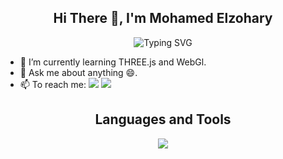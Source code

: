 <h2 align="center">
    Hi There 👋, I'm Mohamed Elzohary
</h2>

<p align="center">
    <img src="https://readme-typing-svg.herokuapp.com?font=poppins&weight=800&duration=2500&pause=1000&center=true&vCenter=true&width=435&lines=Learning..." alt="Typing SVG" />
</p>

- 🌱 I’m currently learning THREE.js and WebGl.
- 💬 Ask me about anything 😄.
- 📫 To reach me:
[![](https://img.shields.io/badge/LinkedIn-0077B5?style=for-the-badge&logo=linkedin&logoColor=white)](https://www.linkedin.com/in/elzohary/)
[![](https://img.shields.io/badge/Mail-D14836?style=for-the-badge&logo=gmail&logoColor=white)](mailto:zohary.mo@gmail.com)

<h2 align="center">
  Languages and Tools
</h2>
<p align="center">
<img src="https://skillicons.dev/icons?i=angular,reactivex,ts,js,cs,cpp,dotnet,html,css,sass,bootstrap,tailwind,git,aws,figma,pr,ps,ai" />
</p>





<!-- ### Hi there 👋, I am Mohamed Elzohary -->
<!--
**Elzohary/Elzohary** is a ✨ _special_ ✨ repository because its `README.md` (this file) appears on your GitHub profile.

Here are some ideas to get you started:

- 🔭 I’m currently working on ...
- 🌱 I’m currently learning ...
- 👯 I’m looking to collaborate on ...
- 🤔 I’m looking for help with ...
- 💬 Ask me about ...
- 📫 How to reach me: ...
- 😄 Pronouns: ...
- ⚡ Fun fact: ...
-->
